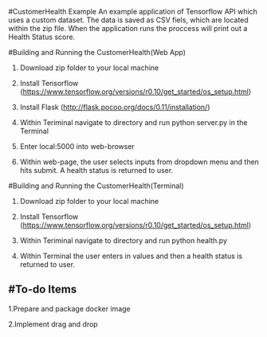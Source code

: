 #CustomerHealth Example
An example application of Tensorflow API which uses a custom dataset. The data is saved as CSV fiels, which are located within the zip file. When the application runs the proccess will print out a Health Status score.

#Building and Running the CustomerHealth(Web App)

1. Download zip folder to your local machine

2. Install Tensorflow 
(https://www.tensorflow.org/versions/r0.10/get_started/os_setup.html)

3. Install Flask
(http://flask.pocoo.org/docs/0.11/installation/)

4. Within Teriminal navigate to directory and run python server.py in the Terminal

5. Enter local:5000 into web-browser

6. Within web-page, the user selects inputs from dropdown menu and then hits submit. A health status is returned to user.

#Building and Running the CustomerHealth(Terminal)

1. Download zip folder to your local machine

2. Install Tensorflow (https://www.tensorflow.org/versions/r0.10/get_started/os_setup.html)

4. Within Teriminal navigate to directory and run python health.py 

5. Within Terminal the user enters in values and then a health status is returned to user. 




#To-do Items
-----------------------------------
1.Prepare and package docker image

2.Implement drag and drop 

